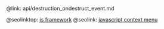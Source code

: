 @link: api/destruction_ondestruct_event.md

@seolinktop: [js framework](https://webix.com)
@seolink: [javascript context menu](https://webix.com/widget/contextmenu/)